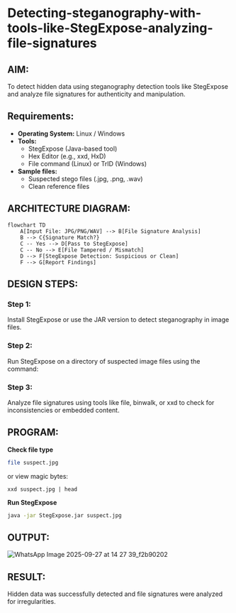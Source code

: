 # Detecting-steganography-with-tools-like-StegExpose-analyzing-file-signatures
## AIM:
To detect hidden data using steganography detection tools like StegExpose and analyze file signatures for authenticity and manipulation.
## Requirements:
- **Operating System:** Linux / Windows
- **Tools:**
    - StegExpose (Java-based tool)
    - Hex Editor (e.g., xxd, HxD)
    - File command (Linux) or TrID (Windows)
- **Sample files:**
    - Suspected stego files (.jpg, .png, .wav)
    - Clean reference files
## ARCHITECTURE DIAGRAM:
```mermaid
flowchart TD
    A[Input File: JPG/PNG/WAV] --> B[File Signature Analysis]
    B --> C{Signature Match?}
    C -- Yes --> D[Pass to StegExpose]
    C -- No --> E[File Tampered / Mismatch]
    D --> F[StegExpose Detection: Suspicious or Clean]
    F --> G[Report Findings]
```

## DESIGN STEPS:
### Step 1:
Install StegExpose or use the JAR version to detect steganography in image files.

### Step 2:
Run StegExpose on a directory of suspected image files using the command:

### Step 3:
Analyze file signatures using tools like file, binwalk, or xxd to check for inconsistencies or embedded content.

## PROGRAM:
**Check file type**
```bash
file suspect.jpg
```
or view magic bytes:
```
xxd suspect.jpg | head
```
**Run StegExpose**
```bash
java -jar StegExpose.jar suspect.jpg
```
## OUTPUT:
![WhatsApp Image 2025-09-27 at 14 27 39_f2b90202](https://github.com/user-attachments/assets/7ed098d2-3347-4563-a446-bb8228c0033a)

## RESULT:
Hidden data was successfully detected and file signatures were analyzed for irregularities.

